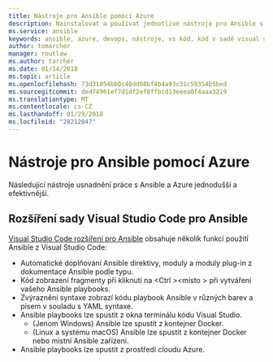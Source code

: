```yaml
---
title: Nástroje pro Ansible pomocí Azure
description: Nainstalovat a používat jednotlivé nástroje pro Ansible s Azure
ms.service: ansible
keywords: ansible, azure, devops, nástroje, vs kód, kód v sadě visual studio, rozšíření
author: tomarcher
manager: routlaw
ms.author: tarcher
ms.date: 01/14/2018
ms.topic: article
ms.openlocfilehash: 73d31054bb0c40dd08bf4b4a93c31c59354b5bed
ms.sourcegitcommit: ded74961ef7d1df2ef8ffbcd13eeea0f4aaa3219
ms.translationtype: MT
ms.contentlocale: cs-CZ
ms.lasthandoff: 01/29/2018
ms.locfileid: "28212047"
---
```

# <a name="tools-for-using-ansible-with-azure"></a>Nástroje pro Ansible pomocí Azure

Následující nástroje usnadnění práce s Ansible a Azure jednodušší a efektivnější.

## <a name="visual-studio-code-extension-for-ansible"></a>Rozšíření sady Visual Studio Code pro Ansible

[Visual Studio Code rozšíření pro Ansible](https://marketplace.visualstudio.com/items?itemName=vscoss.vscode-ansible) obsahuje několik funkcí použití Ansible z Visual Studio Code:

- Automatické doplňování Ansible direktivy, moduly a moduly plug-in z dokumentace Ansible podle typu.
- Kód zobrazení fragmenty při kliknutí na &lt;Ctrl >&lt;místo > při vytváření vašeho Ansible playbooks.
- Zvýraznění syntaxe zobrazí kódu playbook Ansible v různých barev a písem v souladu s YAML syntaxe.
- Ansible playbooks lze spustit z okna terminálu kódu Visual Studio.
    - (Jenom Windows) Ansible lze spustit z kontejner Docker.
    - (Linux a systému macOS) Ansible lze spustit z kontejner Docker nebo místní Ansible zařízení. 
- Ansible playbooks lze spustit z prostředí cloudu Azure.